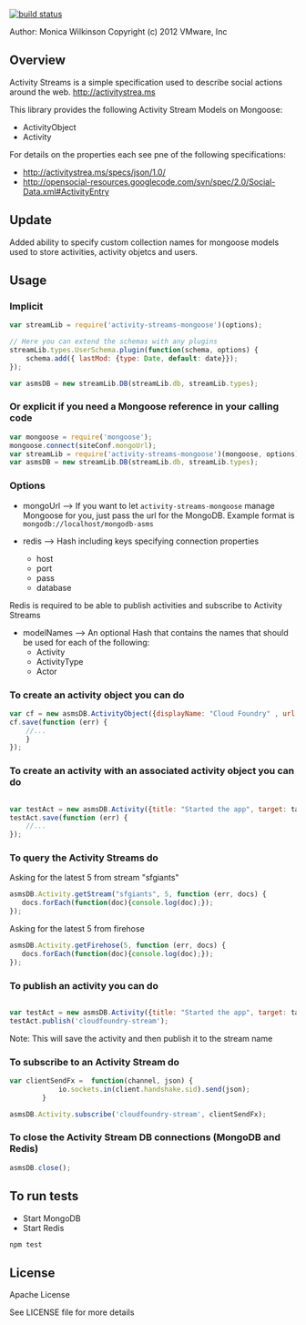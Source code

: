[![build status](https://secure.travis-ci.org/ciberch/activity-streams-mongoose.png)](http://travis-ci.org/ciberch/activity-streams-mongoose)

Author: Monica Wilkinson
Copyright (c) 2012 VMware, Inc

## Overview

Activity Streams is a simple specification used to describe social actions around the web. http://activitystrea.ms

This library provides the following Activity Stream Models on Mongoose:

* ActivityObject
* Activity

For details on the properties each see pne of the following specifications:

* http://activitystrea.ms/specs/json/1.0/
* http://opensocial-resources.googlecode.com/svn/spec/2.0/Social-Data.xml#ActivityEntry

## Update

Added ability to specify custom collection names for mongoose models used to store activities, activity objetcs and users.

## Usage

### Implicit

```javascript
var streamLib = require('activity-streams-mongoose')(options);

// Here you can extend the schemas with any plugins
streamLib.types.UserSchema.plugin(function(schema, options) {
    schema.add({ lastMod: {type: Date, default: date}});
});

var asmsDB = new streamLib.DB(streamLib.db, streamLib.types);
```

### Or explicit if you need a Mongoose reference in your calling code

```javascript
var mongoose = require('mongoose');
mongoose.connect(siteConf.mongoUrl);
var streamLib = require('activity-streams-mongoose')(mongoose, options);
var asmsDB = new streamLib.DB(streamLib.db, streamLib.types);
```

### Options

- mongoUrl --> If you want to let `activity-streams-mongoose` manage Mongoose for you, just pass the url for the MongoDB.
Example format is `mongodb://localhost/mongodb-asms`

- redis --> Hash including keys specifying connection properties
  - host
  - port
  - pass
  - database

Redis is required to be able to publish activities and subscribe to Activity Streams

- modelNames --> An optional Hash that contains the names that should be used for each of the following:
  - Activity
  - ActivityType
  - Actor

### To create an activity object you can do

```javascript
var cf = new asmsDB.ActivityObject({displayName: "Cloud Foundry" , url: "http://www.cloudfoundry.com"});
cf.save(function (err) {
    //...
    }
});

```

### To create an activity with an associated activity object you can do

```javascript

var testAct = new asmsDB.Activity({title: "Started the app", target: target._id});
testAct.save(function (err) {
    //...
});

```


### To query the Activity Streams do

Asking for the latest 5 from stream "sfgiants"

```javascript
asmsDB.Activity.getStream("sfgiants", 5, function (err, docs) {
   docs.forEach(function(doc){console.log(doc);});
});

```

Asking for the latest 5 from firehose

```javascript
asmsDB.Activity.getFirehose(5, function (err, docs) {
   docs.forEach(function(doc){console.log(doc);});
});

```

### To publish an activity you can do

```javascript

var testAct = new asmsDB.Activity({title: "Started the app", target: target._id});
testAct.publish('cloudfoundry-stream');

```

Note: This will save the activity and then publish it to the stream name


### To subscribe to an Activity Stream do

```javascript
var clientSendFx =  function(channel, json) {
            io.sockets.in(client.handshake.sid).send(json);
        }

asmsDB.Activity.subscribe('cloudfoundry-stream', clientSendFx);
```


### To close the Activity Stream DB connections (MongoDB and Redis)

```javascript
asmsDB.close();
```

## To run tests

- Start MongoDB
- Start Redis

``` bash
npm test
```

## License

Apache License

See LICENSE file for more details

